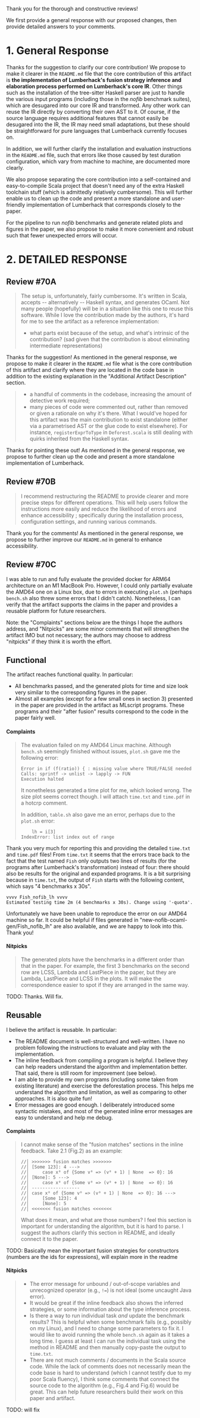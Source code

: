 
Thank you for the thorough and constructive reviews!

We first provide a general response with our proposed changes, then provide detailed answers to your comments.

# **1. General Response**

Thanks for the suggestion to clarify our core contribution!
We propose to make it clearer in the `README.md` file that the core contribution of this artifact is
**the implementation of Lumberhack's fusion strategy inference and elaboration process performed on Lumberhack's core IR**.
Other things such as the installation of the tree-sitter Haskell parser are just to handle the
various input programs (including those in the _nofib_ benchmark suites),
which are desugared into our core IR and transformed.
Any other work can reuse the IR directly by converting their own AST to it. Of course, if the source language requires additional features that cannot easily be desugared into the IR, the IR may need small adaptations, but these should be straightforward for pure languages that Lumberhack currently focuses on.

In addition, we will further clarify the installation and evaluation instructions in the `README.md` file,
such that errors like those caused by test duration configuration, which vary from machine to machine,
are documented more clearly.

We also propose separating the core contribution into a self-contained and easy-to-compile Scala project that doesn't need any of the extra Haskell toolchain stuff (which is admittedly relatively cumbersome).
This will further enable us to clean up the code and present a more standalone
and user-friendly implementation of Lumberhack that corresponds closely to the paper.

For the pipeline to run _nofib_ benchmarks and generate related plots and figures in the paper,
we also propose to make it more convenient and robust such that fewer unexpected errors will occur.


# **2. DETAILED RESPONSE**

## Review #70A

> The setup is, unfortunately, fairly cumbersome. It's written in Scala, accepts -- alternatively -- Haskell syntax, and generates OCaml. Not many people (hopefully) will be in a situation like this one to reuse this software.
> While I love the contribution made by the authors, it's hard for me to see the artifact as a reference implementation: 
>  - what parts exist because of the setup, and what's intrinsic of the contribution? (sad given that the contribution is about eliminating intermediate representations)

Thanks for the suggestion! As mentioned in the general response,
we propose to make it clearer in the `README.md` file what is the core contribution of this artifact and clarify where they are located in the code base in addition to the existing explanation
in the "Additional Artifact Description" section.

>  - a handful of comments in the codebase, increasing the amount of detective work required;
>  - many pieces of code were commented out, rather than removed or given a rationale on why it's there.
> What I would've hoped for this artifact was the main contribution to exist standalone (either via a parametrised AST or the glue code to exist elsewhere).  For instance, `registerExprToType` in `Deforest.scala` is still dealing with quirks inherited from the Haskell syntax.

Thanks for pointing these out! As mentioned in the general response,
we propose to further clean up the code and present a more standalone implementation of Lumberhack.


## Review #70B

> I recommend restructuring the README to provide clearer and more precise steps for different operations. This will help users follow the instructions more easily and reduce the likelihood of errors and enhance accessibility ; specifically during the installation process, configuration settings, and running various commands.

Thank you for the comments! As mentioned in the general response, we propose
to further improve our `README.md` in general to enhance accessibility.



## Review #70C

I was able to run and fully evaluate the provided docker for ARM64 architecture on an M1 MacBook Pro. However, I could only partially evaluate the AMD64 one on a Linux box, due to errors in executing `plot.sh` (perhaps `bench.sh` also threw some errors that I didn't catch). Nonetheless, I can verify that the artifact supports the claims in the paper and provides a reusable platform for future researchers.

Note: the "Complaints" sections below are the things I hope the authors address, and "Nitpicks" are some minor comments that will strengthen the artifact IMO but not necessary; the authors may choose to address "nitpicks" if they think it is worth the effort.

## Functional

The artifact reaches functional quality. In particular:

- All benchmarks passed, and the generated plots for time and size look very similar to the corresponding figures in the paper.
- Almost all examples (except for a few small ones in section 3) presented in the paper are provided in the artifact as MLscript programs. These programs and their "after fusion" results correspond to the code in the paper fairly well.

#### Complaints

> The evaluation failed on my AMD64 Linux machine. Although `bench.sh` seemingly finished without issues, `plot.sh` gave me the following error:
> ```
> Error in if (f(ratio)) { : missing value where TRUE/FALSE needed
> Calls: sprintf -> unlist -> lapply -> FUN
> Execution halted
> ```
> 
> It nonetheless generated a time plot for me, which looked wrong. The size plot seems correct though. I will attach `time.txt` and `time.pdf` in a hotcrp comment.
> 
> In addition, `table.sh` also gave me an error, perhaps due to the `plot.sh` error:
> ```
>     lh = i[3]
> IndexError: list index out of range
> ```

Thank you very much for reporting this and providing the detailed `time.txt` and `time.pdf` files!
From `time.txt` it seems that the errors trace back to the fact that the test named `Fish` only
outputs two lines of results (for the programs after Lumberhack's transformation) instead of four: there should also be results for the
original and expanded programs.
It is a bit surprising because in `time.txt`, the output of `Fish` starts with
the following content, which says "4 benchmarks x 30s".

```
vvvv Fish_nofib_lh vvvv
Estimated testing time 2m (4 benchmarks x 30s). Change using '-quota'.
```

Unfortunately we have been unable to reproduce the error on our AMD64 machine so far.
It could be helpful if files generated in "new-nofib-ocaml-gen/Fish_nofib_lh" are also available,
and we are happy to look into this. Thank you!


#### Nitpicks

> The generated plots have the benchmarks in a different order than that in the paper. For example, the first 3 benchmarks on the second row are LCSS, Lambda and LastPiece in the paper, but they are Lambda, LastPiece and LCSS in the plots. It will make the correspondence easier to spot if they are arranged in the same way.

TODO: Thanks. Will fix.


## Reusable

I believe the artifact is reusable. In particular:

- The README document is well-structured and well-written. I have no problem following the instructions to evaluate and play with the implementation.
- The inline feedback from compiling a program is helpful. I believe they can help readers understand the algorithm and implementation better. That said, there is still room for improvement (see below).
- I am able to provide my own programs (including some taken from existing literature) and exercise the deforestation process. This helps me understand the algorithm and limitation, as well as comparing to other approaches. It is also quite fun!
- Error messages are good enough. I deliberately introduced some syntactic mistakes, and most of the generated inline error messages are easy to understand and help me debug.


#### Complaints

> I cannot make sense of the "fusion matches" sections in the inline feedback. Take 2.1 (Fig.2) as an example:
> 
> ```
> //│ >>>>>>> fusion matches >>>>>>>
> //│ [Some 123]: 4 --->
> //│     case x⁰ of {Some v⁰ => (v⁰ + 1) | None  => 0}: 16
> //│ [None]: 5 --->
> //│     case x⁰ of {Some v⁰ => (v⁰ + 1) | None  => 0}: 16
> //│ ------------------
> //│ case x⁰ of {Some v⁰ => (v⁰ + 1) | None  => 0}: 16 --->
> //│     [Some 123]: 4
> //│     [None]: 5
> //│ <<<<<<< fusion matches <<<<<<<
> ```
> 
> What does it mean, and what are those numbers? I feel this section is important for understanding the algorithm, but it is hard to parse. I suggest the authors clarify this section in README, and ideally connect it to the paper.

TODO: Basically mean the important fusion strategies for constructors (numbers are the ids for expressions),
will explain more in the readme


#### Nitpicks

> - The error message for unbound / out-of-scope variables and unrecognized operator (e.g., `!=`) is not ideal (some uncaught Java error).
> - It would be great if the inline feedback also shows the inferred strategies, or some information about the type inference process.
> - Is there a way to run individual task *and* update the benchmark results? This is helpful when some benchmark fails (e.g., possibly on my Linux), and I need to change some parameters to fix it. I would like to avoid running the whole `bench.sh` again as it takes a long time. I guess at least I can run the individual task using the method in README and then manually copy-paste the output to `time.txt`.
> - There are not much comments / documents in the Scala source code. While the lack of comments does not necessarily mean the code base is hard to understand (which I cannot testify due to my poor Scala fluency), I think some comments that connect the source code to the algorithm (e.g., Fig.4 and Fig.6) would be great. This can help future researchers build their work on this paper and artifact.

TODO: will fix